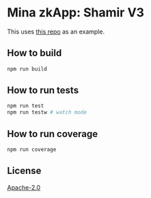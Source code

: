 # Mina zkApp: Shamir V3

This uses [this repo](https://github.com/extropyCoder/MinaProject) as an example. 

## How to build

```sh
npm run build
```

## How to run tests

```sh
npm run test
npm run testw # watch mode
```

## How to run coverage

```sh
npm run coverage
```

## License

[Apache-2.0](LICENSE)
